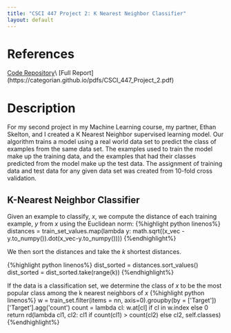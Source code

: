 ```yaml
---
title: "CSCI 447 Project 2: K Nearest Neighbor Classifier"
layout: default
---
```


<h1>References</h1>
<a href = "https://github.com/EthanSkelton9/csci447_project2">Code Repository</a>\
[Full Report](https://categorian.github.io/pdfs/CSCI_447_Project_2.pdf)

<h1>Description</h1>

<p>
For my second project in my Machine Learning course, my partner, Ethan Skelton, and I created a K Nearest Neighbor supervised learning model. Our algorithm trains a model using a real world data set to predict the class of examples from the same data set. The examples used to train the model make up the training data, and the examples that had their classes predicted from the model make up the test data. The assignment of training data and test data for any given data set was created from 10-fold cross validation. 
</p>

<h2>K-Nearest Neighbor Classifier</h2>

<p>
Given an example to classify, <em>x</em>, we compute the distance of each training example, <em>y</em> from <em>x</em> using the Euclidean norm:
{%highlight python linenos%}
distances = train_set_values.map(lambda y: math.sqrt((x_vec - y.to_numpy()).dot(x_vec-y.to_numpy())))
{%endhighlight%}
</p>

<p>
We then sort the distances and take the <em>k</em> shortest distances.

{%highlight python linenos%}
dist_sorted = distances.sort_values()
dist_sorted = dist_sorted.take(range(k))
{%endhighlight%}
</p>

<p>
If the data is a classification set, we determine the class of <em>x</em> to be the most popular class among the k nearest neighbors of <em>x</em>
{%highlight python linenos%}
w = train_set.filter(items = nn, axis=0).groupby(by = ['Target'])['Target'].agg('count')
count = lambda cl: w.at[cl] if cl in w.index else 0
return rd(lambda cl1, cl2: cl1 if count(cl1) > count(cl2) else cl2, self.classes)
{%endhighlight%}
</p>
